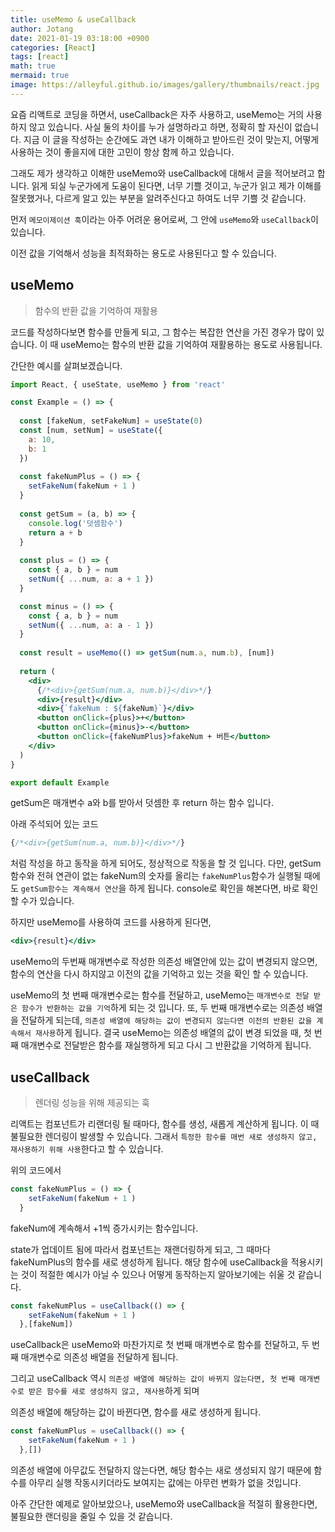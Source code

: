 ```yaml
---
title: useMemo & useCallback
author: Jotang
date: 2021-01-19 03:18:00 +0900
categories: [React]
tags: [react]
math: true
mermaid: true
image: https://alleyful.github.io/images/gallery/thumbnails/react.jpg
---
```


요즘 리액트로 코딩을 하면서, useCallback은 자주 사용하고, useMemo는 거의 사용하지 않고 있습니다. 사실 둘의 차이를 누가 설명하라고 하면, 정확히 할 자신이 없습니다. 지금 이 글을 작성하는 순간에도 과연 내가 이해하고 받아드린 것이 맞는지, 어떻게 사용하는 것이 좋을지에 대한 고민이 항상 함께 하고 있습니다.

그래도 제가 생각하고 이해한 useMemo와 useCallback에 대해서 글을 적어보려고 합니다. 읽게 되실 누군가에게 도움이 된다면, 너무 기쁠 것이고, 누군가 읽고 제가 이해를 잘못했거나, 다르게 알고 있는 부분을 알려주신다고 하여도 너무 기쁠 것 같습니다. 

먼저 `메모이제이션 훅`이라는 아주 어려운 용어로써, 그 안에 `useMemo`와 `useCallback`이 있습니다.

이전 값을 기억해서 성능을 최적화하는 용도로 사용된다고 할 수 있습니다.

## useMemo
> 함수의 반환 값을 기억하여 재활용

코드를 작성하다보면 함수를 만들게 되고, 그 함수는 복잡한 연산을 가진 경우가 많이 있습니다.
이 때 useMemo는 함수의 반환 값을 기억하여 재활용하는 용도로 사용됩니다.

간단한 예시를 살펴보겠습니다.
```jsx
import React, { useState, useMemo } from 'react'

const Example = () => {
  
  const [fakeNum, setFakeNum] = useState(0)
  const [num, setNum] = useState({
    a: 10,
    b: 1
  })
  
  const fakeNumPlus = () => {
    setFakeNum(fakeNum + 1 )
  }
  
  const getSum = (a, b) => {
    console.log('덧셈함수')
    return a + b
  }
  
  const plus = () => {
    const { a, b } = num
    setNum({ ...num, a: a + 1 })
  }

  const minus = () => {
    const { a, b } = num
    setNum({ ...num, a: a - 1 })
  }
  
  const result = useMemo(() => getSum(num.a, num.b), [num])
  
  return (
    <div>
      {/*<div>{getSum(num.a, num.b)}</div>*/}
      <div>{result}</div>
      <div>{`fakeNum : ${fakeNum}`}</div>
      <button onClick={plus}>+</button>
      <button onClick={minus}>-</button>
      <button onClick={fakeNumPlus}>fakeNum + 버튼</button>
    </div>
  )
}

export default Example
```

getSum은 매개변수 a와 b를 받아서 덧셈한 후 return 하는 함수 입니다.

아래 주석되어 있는 코드

```jsx
{/*<div>{getSum(num.a, num.b)}</div>*/}
```

처럼 작성을 하고 동작을 하게 되어도, 정상적으로 작동을 할 것 입니다. 다만, getSum함수와 전혀 연관이 없는 fakeNum의 숫자를 올리는 `fakeNumPlus`함수가 실행될 때에도 `getSum함수는 계속해서 연산`을 하게 됩니다. console로 확인을 해본다면, 바로 확인 할 수가 있습니다.

하지만 useMemo를 사용하여 코드를 사용하게 된다면,

```jsx
<div>{result}</div>
```
useMemo의 두번째 매개변수로 작성한 의존성 배열안에 있는 값이 변경되지 않으면, 함수의 연산을 다시 하지않고 이전의 값을 기억하고 있는 것을 확인 할 수 있습니다.

useMemo의 첫 번째 매개변수로는 함수를 전달하고, useMemo는 `매개변수로 전달 받은 함수가 반환하는 값을 기억`하게 되는 것 입니다. 또, 두 번째 매개변수로는 의존성 배열을 전달하게 되는데, `의존성 배열에 해당하는 값이 변경되지 않는다면 이전의 반환된 값을 계속해서 재사용`하게 됩니다. 
결국 useMemo는 의존성 배열의 값이 변경 되었을 때, 첫 번째 매개변수로 전달받은 함수를 재실행하게 되고 다시 그 반환값을 기억하게 됩니다.


## useCallback
> 렌더링 성능을 위해 제공되는 훅

리액트는 컴포넌트가 리랜더링 될 때마다, 함수를 생성, 새롭게 계산하게 됩니다.
이 때 불필요한 렌더링이 발생할 수 있습니다. 그래서 `특정한 함수를 매번 새로 생성하지 않고, 재사용하기 위해 사용`한다고 할 수 있습니다.

위의 코드에서 

```jsx
const fakeNumPlus = () => {
    setFakeNum(fakeNum + 1 )
  }
```

fakeNum에 계속해서 +1씩 증가시키는 함수입니다. 

state가 업데이트 됨에 따라서 컴포넌트는 재랜더링하게 되고, 그 때마다 fakeNumPlus의 함수를 새로 생성하게 됩니다. 해당 함수에 useCallback을 적용시키는 것이 적절한 예시가 아닐 수 있으나 어떻게 동작하는지 알아보기에는 쉬울 것 같습니다.

```jsx
const fakeNumPlus = useCallback(() => {
    setFakeNum(fakeNum + 1 )
  },[fakeNum])
```

useCallback은 useMemo와 마찬가지로 첫 번째 매개변수로 함수를 전달하고, 두 번째 매개변수로 의존성 배열을 전달하게 됩니다.

그리고 useCallback 역시 `의존성 배열에 해당하는 값이 바뀌지 않는다면, 첫 번째 매개변수로 받은 함수를 새로 생성하지 않고, 재사용`하게 되며

의존성 배열에 해당하는 값이 바뀐다면, 함수를 새로 생성하게 됩니다.

```jsx
const fakeNumPlus = useCallback(() => {
    setFakeNum(fakeNum + 1 )
  },[])
```

의존성 배열에 아무값도 전달하지 않는다면, 해당 함수는 새로 생성되지 않기 때문에 함수를 아무리 실행 작동시키더라도 보여지는 값에는 아무런 변화가 없을 것입니다.


아주 간단한 예제로 알아보았으나, useMemo와 useCallback을 적절히 활용한다면, 
불필요한 랜더링을 줄일 수 있을 것 같습니다.

